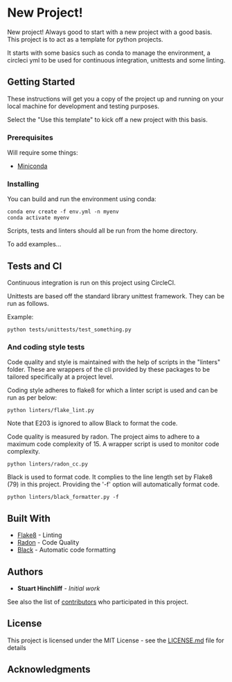 # New Project!

New project! Always good to start with a new project with a good basis. This project is to act as a template for python projects. 

It starts with some basics such as conda to manage the environment, a circleci yml to be used for continuous integration, unittests and some linting.

## Getting Started

These instructions will get you a copy of the project up and running on your local machine for development and testing purposes. 

Select the "Use this template" to kick off a new project with this basis.

### Prerequisites

Will require some things:
* [Miniconda](https://docs.conda.io/en/latest/miniconda.html)

### Installing


You can build and run the environment using conda:

```
conda env create -f env.yml -n myenv
conda activate myenv
```

Scripts, tests and linters should all be run from the home directory.

To add examples...

## Tests and CI

Continuous integration is run on this project using CircleCI.

Unittests are based off the standard library unittest framework. They can be run as follows.

Example:

```
python tests/unittests/test_something.py
```

### And coding style tests

Code quality and style is maintained with the help of scripts in the "linters" folder. These are wrappers of the cli provided by these packages to be tailored specifically at a project level. 

Coding style adheres to flake8 for which a linter script is used and can be run as per below:

```
python linters/flake_lint.py
```
Note that E203 is ignored to allow Black to format the code.

Code quality is measured by radon. The project aims to adhere to a maximum code complexity of 15.
A wrapper script is used to monitor code complexity.
```
python linters/radon_cc.py
```

Black is used to format code. It complies to the line length set by Flake8 (79) in this project. Providing the '-f' option will automatically format code.
```
python linters/black_formatter.py -f
```

## Built With

* [Flake8](https://flake8.pycqa.org/en/latest/) - Linting
* [Radon](https://radon.readthedocs.io/en/latest/) - Code Quality
* [Black](https://black.readthedocs.io/en/stable/) - Automatic code formatting

## Authors

* **Stuart Hinchliff** - *Initial work*

See also the list of [contributors](https://github.com/stuarthinchliff/stus-starter/contributors) who participated in this project.

## License

This project is licensed under the MIT License - see the [LICENSE.md](LICENSE.md) file for details

## Acknowledgments
